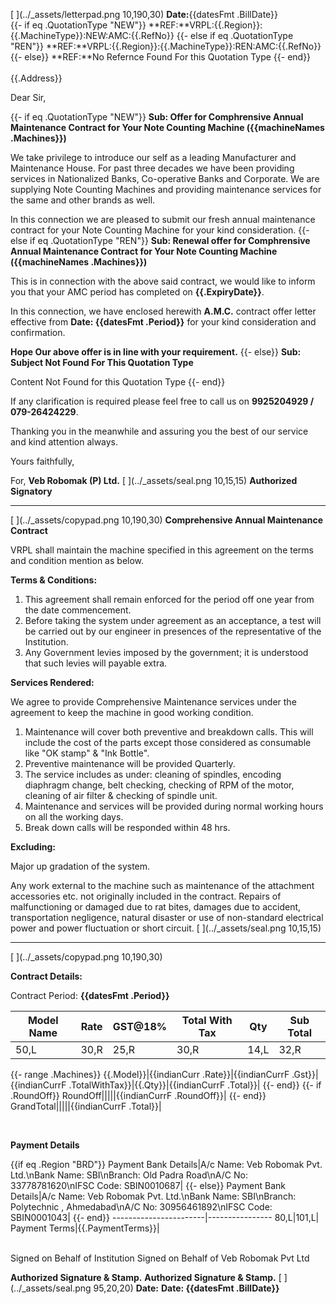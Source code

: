 [ ](../\_assets/letterpad.png 10,190,30)
**Date:**{{datesFmt .BillDate}}
<br/>
{{- if eq .QuotationType "NEW"}}
**REF:**VRPL:{{.Region}}:{{.MachineType}}:NEW:AMC:{{.RefNo}}
{{- else if eq .QuotationType "REN"}}
**REF:**VRPL:{{.Region}}:{{.MachineType}}:REN:AMC:{{.RefNo}}
{{- else}}
**REF:**No Refernce Found For this Quotation Type
{{- end}}
<br/>  
{{.Address}}

Dear Sir,

{{- if eq .QuotationType "NEW"}}
**Sub: Offer for Comphrensive Annual Maintenance Contract for Your Note Counting Machine ({{machineNames .Machines}})**

We take privilege to introduce our self as a leading Manufacturer and Maintenance House. For past three decades we have been providing services in Nationalized Banks, Co-operative Banks and Corporate. We are supplying Note Counting Machines and providing maintenance services for the same and other brands as well.

In this connection we are pleased to submit our fresh annual maintenance contract for your Note Counting Machine for your kind consideration.
{{- else if eq .QuotationType "REN"}}
**Sub: Renewal offer for Comphrensive Annual Maintenance Contract for Your Note Counting Machine ({{machineNames .Machines}})**

This is in connection with the above said contract, we would like to inform you that your AMC period has completed on **{{.ExpiryDate}}**.

In this connection, we have enclosed herewith **A.M.C.** contract offer letter effective from **Date: {{datesFmt .Period}}** for your kind consideration and confirmation.

**Hope Our above offer is in line with your requirement.**
{{- else}}
**Sub: Subject Not Found For This Quotation Type**

Content Not Found for this Quotation Type
{{- end}}

If any clarification is required please feel free to call us on **9925204929 / 079-26424229**.

Thanking you in the meanwhile and assuring you the best of our service and kind attention always.

Yours faithfully,

For, **Veb Robomak (P) Ltd.**
[ ](../\_assets/seal.png 10,15,15)
**Authorized Signatory**

---

[ ](../\_assets/copypad.png 10,190,30)
**Comprehensive Annual Maintenance Contract**

VRPL shall maintain the machine specified in this agreement on the terms and condition mention as below.

**Terms & Conditions:**

1. This agreement shall remain enforced for the period off one year from the date commencement.
2. Before taking the system under agreement as an acceptance, a test will be carried out by our engineer in presences of the representative of the Institution.
3. Any Government levies imposed by the government; it is understood that such levies will payable extra.

**Services Rendered:**

We agree to provide Comprehensive Maintenance services under the agreement to keep the machine in good working condition.

1. Maintenance will cover both preventive and breakdown calls. This will include the cost of the parts except those considered as consumable like "OK stamp" & "Ink Bottle".
2. Preventive maintenance will be provided Quarterly.
3. The service includes as under: cleaning of spindles, encoding diaphragm change, belt checking, checking of RPM of the motor, cleaning of air filter & checking of spindle unit.
4. Maintenance and services will be provided during normal working hours on all the working days.
5. Break down calls will be responded within 48 hrs.

**Excluding:**

Major up gradation of the system.

Any work external to the machine such as maintenance of the attachment accessories etc. not originally included in the contract. Repairs of malfunctioning or damaged due to rat bites, damages due to accident, transportation negligence, natural disaster or use of non-standard electrical power and power fluctuation or short circuit.
[ ](../\_assets/seal.png 10,15,15)

---

[ ](../\_assets/copypad.png 10,190,30)

**Contract Details:**

Contract Period: **{{datesFmt .Period}}**

| Model Name | Rate | GST@18% | Total With Tax | Qty  | Sub Total |
| ---------- | ---- | ------- | -------------- | ---- | --------- |
| 50,L       | 30,R | 25,R    | 30,R           | 14,L | 32,R      |

{{- range .Machines}}
{{.Model}}|{{indianCurr .Rate}}|{{indianCurrF .Gst}}|{{indianCurrF .TotalWithTax}}|{{.Qty}}|{{indianCurrF .Total}}|
{{- end}}
{{- if .RoundOff}}
RoundOff|||||{{indianCurrF .RoundOff}}|
{{- end}}
GrandTotal|||||{{indianCurrF .Total}}|

<br/>

**Payment Details**

{{if eq .Region "BRD"}}
Payment Bank Details|A/c Name: Veb Robomak Pvt. Ltd.\nBank Name: SBI\nBranch: Old Padra Road\nA/C No: 33778781620\nIFSC Code: SBIN0010687|
{{- else}}
Payment Bank Details|A/c Name: Veb Robomak Pvt. Ltd.\nBank Name: SBI\nBranch: Polytechnic , Ahmedabad\nA/C No: 30956461892\nIFSC Code: SBIN0001043|
{{- end}}
-----------------------|----------------
80,L|101,L|
Payment Terms|{{.PaymentTerms}}|

<br/>
Signed on Behalf of Institution                Signed on Behalf of Veb Robomak Pvt Ltd

<br/>

**Authorized Signature & Stamp.** **Authorized Signature & Stamp.**
[ ](../\_assets/seal.png 95,20,20)
**Date:** **Date: {{datesFmt .BillDate}}**
